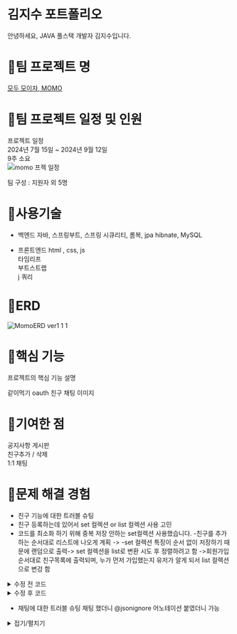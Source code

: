 <h1>김지수 포트폴리오</h1>
안녕하세요, JAVA 풀스택 개발자 김지수입니다.

# 🚨팀 프로젝트 명
[모두 모이자, MOMO](http://momo2gather.com/member/welcome)

# 🚨팀 프로젝트 일정 및 인원
프로젝트 일정<br>
2024년 7월 15일 ~ 2024년 9월 12일 <br>
9주 소요 <br>
![momo 프젝 일정](https://github.com/user-attachments/assets/15151a42-95b9-4c11-b051-6695cd882b7c)

팀 구성 : 지원자 외 5명<br>
 

# 🚨사용기술
- 백엔드
자바, 스프링부트, 스프링 시큐리티, 롬복, jpa hibnate, MySQL<br>

- 프론트엔드
html , css, js<br>
타임리프<br>
부트스트랩<br>
j 쿼리 <br>

# 🚨ERD
![MomoERD ver1 1 1](https://github.com/user-attachments/assets/1f4de842-c053-4456-a8a7-f211ca36a0b4)



# 🚨핵심 기능
프로젝트의 핵심 기능 설명 <br>

같이먹기
oauth
친구
채팅 
이미지


# 🚨기여한 점
공지사항 게시판<br>
친구추가 / 삭제 <br>
1:1 채팅 <br>



# 🚨문제 해결 경험
- 친구 기능에 대한 트러블 슈팅 
- 친구 등록하는데 있어서 set 컬렉션 or list 컬렉션 사용 고민<br>
- 코드를 최소화 하기 위해 중복 저장 안하는 set컬렉션 사용했습니다.
-친구를 추가하는 순서대로 리스트에 나오게 계획 ->
 -set 컬렉션 특징이 순서 없이 저장하기 때문에 랜덤으로 출력->
set 컬렉션을 list로 변환 시도 후 정렬하려고 함
->회원가입 순서대로 친구목록에 출력되며, 누가 먼저 가입했는지 유저가 알게 되서 list 컬렉션으로 변겅 함

<details>
 <summary>수정 전 코드</summary>

 ##  set 컬렉션 사용한 코드 넣기 
</details>

<details>
 <summary>수정 후 코드</summary>

 ## 최종적으로 완료된 코드 넣기 
</details>



- 채팅에 대한 트러블 슈팅
채팅 했더니 @jsonignore 어노테이션 붙였더니 가능

<details>
 <summary>접기/펼치기</summary>

 ## 접은 내용
 접은 내용
</details>


